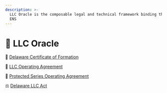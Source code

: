 ```yaml
---
description: >-
  LLC Oracle is the composable legal and technical framework binding the LLC to
  ENS
---
```


# 🔮 LLC Oracle



📜 [Delaware Certificate of Formation](delaware-certificate-of-formation.md)

📄 [LLC Operating Agreement](llc-operating-agreement.md)

📝 [Protected Series Operating Agreement](protected-series-operating-agreement/)

⚖️ [Delaware LLC Act](delaware-llc-act.md)

